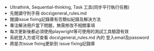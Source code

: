 - Ultrathink, Sequential-thinking, Task 工具(同步平行執行任務)
- 先閱讀守則手冊 docs\general_rules.md
- 閱讀issue fixing記錄庫有否類似紀錄及解決方法
- 專注解決用戶當下問題，無需修改不相關事項
- 每次更新後都必須使用playwright等可使用的測試工具驗證有效
- 系統登入方或可查看 docs\general_rules.md 內的 登入email及password
- 將是次issue fixing更新到 issue fixing記錄庫